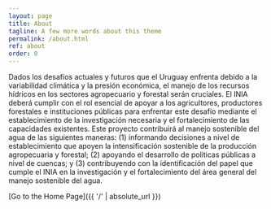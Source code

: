 ```yaml
---
layout: page
title: About
tagline: A few more words about this theme
permalink: /about.html
ref: about
order: 0
---
```


Dados los desafíos actuales y futuros que el Uruguay enfrenta debido a la variabilidad climática y la presión
económica, el manejo de los recursos hídricos en los sectores agropecuario y forestal serán cruciales. El INIA
deberá cumplir con el rol esencial de apoyar a los agricultores, productores forestales e instituciones públicas para
enfrentar este desafío mediante el establecimiento de la investigación necesaria y el fortalecimiento de las
capacidades existentes. Este proyecto contribuirá al manejo sostenible del agua de las siguientes maneras: (1)
informando decisiones a nivel de establecimiento que apoyen la intensificación sostenible de la producción
agropecuaria y forestal; (2) apoyando el desarrollo de políticas públicas a nivel de cuencas; y (3) contribuyendo con
la identificación del papel que cumple el INIA en la investigación y el fortalecimiento del área general del manejo
sostenible del agua.

[Go to the Home Page]({{ '/' | absolute_url }})

